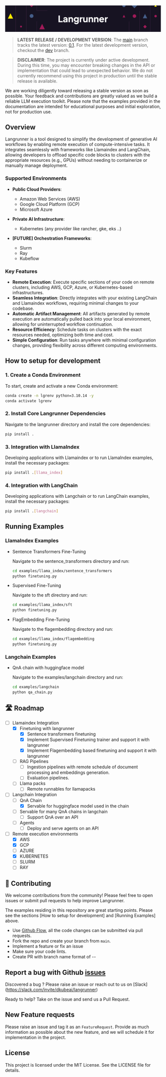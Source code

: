 ![Langrunner](images/title.png)

> **LATEST RELEASE / DEVELOPMENT VERSION**: The [main](https://github.com/dkubeai/langrunner/tree/main) branch tracks the latest version: [0.1](https://github.com/dkubeai/langrunner/tree/v0.9.1.1). For the latest development version, checkout the [dev](https://github.com/dkubeai/langrunner/tree/dev) branch.

> **DISCLAIMER**: The project is currently under active development. During this time, you may encounter breaking changes in the API or implementation that could lead to unexpected behavior. We do not currently recommend using this project in production until the stable release is available.

We are working diligently toward releasing a stable version as soon as possible. Your feedback and contributions are greatly valued as we build a reliable LLM execution toolkit. Please note that the examples provided in the documentation are intended for educational purposes and initial exploration, not for production use.

## Overview

Langrunner is a tool designed to simplify the development of generative AI workflows by enabling remote execution of compute-intensive tasks. It integrates seamlessly with frameworks like Llamaindex and LangChain, allowing developers to offload specific code blocks to clusters with the appropriate resources (e.g., GPUs) without needing to containerize or manually manage deployment.

### Supported Environments

- **Public Cloud Providers**:  
  - Amazon Web Services (AWS)  
  - Google Cloud Platform (GCP)  
  - Microsoft Azure  

- **Private AI Infrastructure**:  
  - Kubernetes (any provider like rancher, gke, eks ..)

- **[FUTURE]  Orchestration Frameworks**:  
  - Slurm  
  - Ray
  - Kubeflow

### Key Features

- **Remote Execution**: Execute specific sections of your code on remote clusters, including AWS, GCP, Azure, or Kubernetes-based infrastructures.
- **Seamless Integration**: Directly integrates with your existing LangChain and Llamaindex workflows, requiring minimal changes to your codebase.
- **Automatic Artifact Management**: All artifacts generated by remote execution are automatically pulled back into your local environment, allowing for uninterrupted workflow continuation.
- **Resource Efficiency**: Schedule tasks on clusters with the exact resources needed, optimizing both time and cost.
- **Simple Configuration**: Run tasks anywhere with minimal configuration changes, providing flexibility across different computing environments.


## How to setup for development

### 1. Create a Conda Environment

To start, create and activate a new Conda environment:

```bash
conda create -n lgrenv python=3.10.14 -y
conda activate lgrenv
```

### 2. Install Core Langrunner Dependencies

Navigate to the langrunner directory and install the core dependencies:

```bash
pip install .
```

### 3. Integration with LlamaIndex

Developing applications with Llamaindex or to run LlamaIndex examples, install the necessary packages:

```bash
pip install .[llama_index]
```

### 4. Integration with LangChain

Developing applications with Langchain or to run LangChain examples, install the necessary packages:

```bash
pip install .[langchain]
```

## Running Examples

### LlamaIndex Examples

- Sentence Transformers Fine-Tuning
  
  Navigate to the sentence_transformers directory and run:

  ```bash
  cd examples/llama_index/sentence_transformers
  python finetuning.py
  ```

- Supervised Fine-Tuning
  
  Navigate to the sft directory and run:

  ```bash
  cd examples/llama_index/sft
  python finetuning.py
  ```

- FlagEmbedding Fine-Tuning
  
  Navigate to the flagembedding directory and run:

  ```bash
  cd examples/llama_index/flagembedding
  python finetuning.py
  ```

### Langchain Examples

- QnA chain with huggingface model
  
  Navigate to the examples/langchain directory and run:

  ```bash
  cd examples/langchain
  python qa_chain.py
  ```

## 🛣️ Roadmap
- [ ] Llamaindex Integration
  - [x] Finetuning with langrunner
    - [x] Sentence transformers finetuning
    - [x] Implement Supervised Finetuning trainer and support it with langrunner
    - [x] Implement Flagembedding based finetuning and support it with langrunner
  - [ ] RAG Pipelines
    - [ ] Ingestion pipelines with remote schedule of document processing and embeddings generation.
    - [ ] Evaluation pipelines.
  - [ ] Llama packs
    - [ ] Remote runnables for llamapacks
- [ ] Langchain Integration
  - [ ] QnA Chain
    - [x] Servable for huggingface model used in the chain
  - [ ] Servable for many QnA chains in langchain
    - [ ] Support QnA over an API
  - [ ] Agents
    - [ ] Deploy and serve agents on an API
- [ ] Remote execution environments
  - [x] AWS
  - [x] GCP
  - [ ] AZURE
  - [x] KUBERNETES
  - [ ] SLURM
  - [ ] RAY

## 🤝 Contributing
We welcome contributions from the community! Please feel free to open issues or submit pull requests to help improve Langrunner.

The examples residing in this repository are great starting points. Please see the sections [How to setup for development] and [Running Examples] above.

- Use [Github Flow](https://docs.github.com/en/get-started/using-github/github-flow), all the code changes can be submitted via pull requests.
- Fork the repo and create your branch from `main`.
- Implement a feature or fix an issue
- Make sure your code lints.
- Create PR with branch name format of <issue number>-<short name>-

## Report a bug with Github [issues](https://github.com/dkubeai/langrunner/issues)

Discovered a bug ? Please raise an issue or reach out to us on [Slack] (https://slack.com/invite/dkubeai/langrunner)

Ready to help? Take on the issue and send us a Pull Request.

## New Feature requests

Please raise an issue and tag it as an `FeatureRequest`. Provide as much information as possible about the new feature, and we will schedule it for implementation in the project.

## License
This project is licensed under the MIT License. See the LICENSE file for details.
